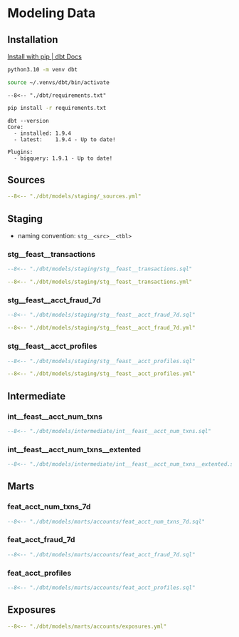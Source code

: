 # Modeling Data

## Installation

[Install with pip | dbt Docs](https://docs.getdbt.com/docs/core/pip-install)

```bash
python3.10 -m venv dbt
```

```bash
source ~/.venvs/dbt/bin/activate
```

```title="requirements.txt"
--8<-- "./dbt/requirements.txt"
```

```bash
pip install -r requirements.txt
```

```
dbt --version
Core:
  - installed: 1.9.4
  - latest:    1.9.4 - Up to date!

Plugins:
  - bigquery: 1.9.1 - Up to date!
```




## Sources

```yaml title="_sources.yml"
--8<-- "./dbt/models/staging/_sources.yml"
```

## Staging

- naming convention: `stg__<src>__<tbl>`

### stg__feast__transactions

```sql title="stg__feast__transactions.sql"
--8<-- "./dbt/models/staging/stg__feast__transactions.sql"
```

```yaml title="stg__feast__transactions.yml"
--8<-- "./dbt/models/staging/stg__feast__transactions.yml"
```

### stg__feast__acct_fraud_7d

```sql title="stg__feast__acct_fraud_7d.sql"
--8<-- "./dbt/models/staging/stg__feast__acct_fraud_7d.sql"
```

```yaml title="stg__feast__acct_fraud_7d.yml"
--8<-- "./dbt/models/staging/stg__feast__acct_fraud_7d.yml"
```

### stg__feast__acct_profiles

```sql title="stg__feast__acct_profiles.sql"
--8<-- "./dbt/models/staging/stg__feast__acct_profiles.sql"
```

```yaml title="stg__feast__acct_profiles.yml"
--8<-- "./dbt/models/staging/stg__feast__acct_profiles.yml"
```


## Intermediate

### int__feast__acct_num_txns

```sql title="int__feast__acct_num_txns.sql"
--8<-- "./dbt/models/intermediate/int__feast__acct_num_txns.sql"
```

### int__feast__acct_num_txns__extented

```sql title="int__feast__acct_num_txns__extented.sql"
--8<-- "./dbt/models/intermediate/int__feast__acct_num_txns__extented.sql"
```


## Marts

### feat_acct_num_txns_7d

```sql title="feat_acct_num_txns_7d.sql"
--8<-- "./dbt/models/marts/accounts/feat_acct_num_txns_7d.sql"
```

### feat_acct_fraud_7d

```sql title="feat_acct_fraud_7d.sql"
--8<-- "./dbt/models/marts/accounts/feat_acct_fraud_7d.sql"
```

### feat_acct_profiles

```sql title="feat_acct_profiles.sql"
--8<-- "./dbt/models/marts/accounts/feat_acct_profiles.sql"
```

## Exposures

```yaml title="exposures.yml"
--8<-- "./dbt/models/marts/accounts/exposures.yml"
```
